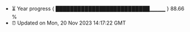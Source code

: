 - ⏳ Year progress { ██████████████████████████▁▁▁▁ } 88.66 %
- ⏰ Updated on Mon, 20 Nov 2023 14:17:22 GMT

